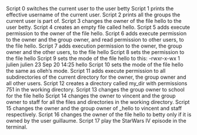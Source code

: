 Script 0 switches the current user to the user betty
Script 1 prints the effective username of the current user. Script 2 prints all the groups the current user is part of. 
Script 3 changes the owner of the file hello to the user betty. 
Script 4 creates an empty file called hello.
Script 5 adds execute permission to the owner of the file hello.
Script 6 adds execute permission to the owner and the group owner, and read permission to other users, to the file hello. 
Script 7 adds execution permission to the owner, the group owner and the other users, to the file hello Script 
8 sets the permission to the file hello 
Script 9 sets the mode of the file hello to this: -rwxr-x-wx 1 julien julien 23 Sep 20 14:25 hello 
Script 10 sets the mode of the file hello the same as olleh’s mode. 
Script 11 adds execute permission to all subdirectories of the current directory for the owner, the group owner and all other users.
Script 12 creates a directory called my_dir with permissions 751 in the working directory. 
Script 13 changes the group owner to school for the file hello
Script 14 changes the owner to vincent and the group owner to staff for all the files and directories in the working directory. 
Script 15 changes the owner and the group owner of _hello to vincent and staff respectively.
Script 16 changes the owner of the file hello to betty only if it is owned by the user guillaume. 
Script 17 play the StarWars IV episode in the terminal.
